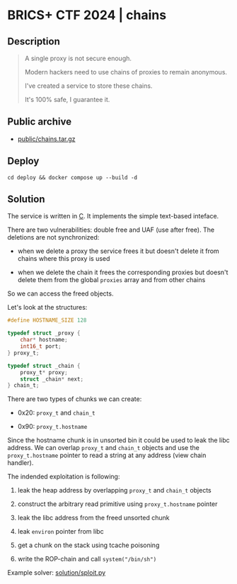 # BRICS+ CTF 2024 | chains

## Description

> A single proxy is not secure enough.
> 
> Modern hackers need to use chains of proxies to remain anonymous.
> 
> I've created a service to store these chains.
> 
> It's 100% safe, I guarantee it.

## Public archive

- [public/chains.tar.gz](public/chains.tar.gz)

## Deploy

```
cd deploy && docker compose up --build -d
```

## Solution

The service is written in [C](https://en.wikipedia.org/wiki/C_(programming_language)). It implements the simple text-based inteface.

There are two vulnerabilities: double free and UAF (use after free). The deletions are not synchronized:

- when we delete a proxy the service frees it but doesn't delete it from chains where this proxy is used

- when we delete the chain it frees the corresponding proxies but doesn't delete them from the global `proxies` array and from other chains

So we can access the freed objects.

Let's look at the structures:

```c
#define HOSTNAME_SIZE 128

typedef struct _proxy {
    char* hostname;
    int16_t port;
} proxy_t;

typedef struct _chain {
    proxy_t* proxy;
    struct _chain* next;
} chain_t;
```

There are two types of chunks we can create:

- 0x20: `proxy_t` and `chain_t`

- 0x90: `proxy_t.hostname`

Since the hostname chunk is in unsorted bin it could be used to leak the libc address. We can overlap `proxy_t` and `chain_t` objects and use the `proxy_t.hostname` pointer to read a string at any address (view chain handler).

The indended exploitation is following:

1. leak the heap address by overlapping `proxy_t` and `chain_t` objects

2. construct the arbitrary read primitive using `proxy_t.hostname` pointer

3. leak the libc address from the freed unsorted chunk

4. leak `environ` pointer from libc

5. get a chunk on the stack using tcache poisoning

6. write the ROP-chain and call `system("/bin/sh")`

Example solver: [solution/sploit.py](solution/sploit.py)
